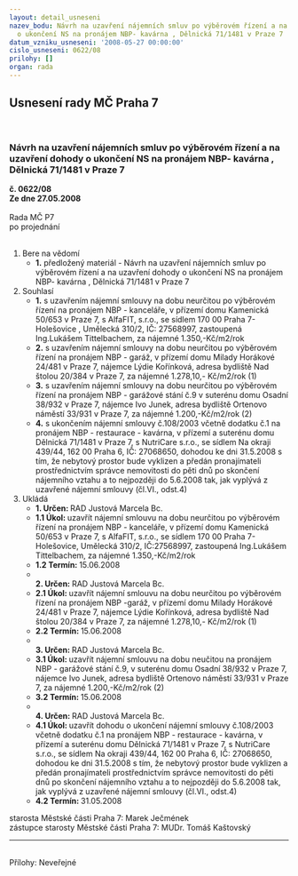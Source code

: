 ```yaml
---
layout: detail_usneseni
nazev_bodu: Návrh na uzavření nájemních smluv po výběrovém řízení a na uzavření dohody
  o ukončení NS na pronájem NBP- kavárna , Dělnická 71/1481 v Praze 7
datum_vzniku_usneseni: '2008-05-27 00:00:00'
cislo_usneseni: 0622/08
prilohy: []
organ: rada
---
```

<div id="ucUsn_pList" class="usn">
	<span><h2>Usnesení rady MČ Praha 7 </h2>
<br></span><div class="standBody">
<span><h3>Návrh na uzavření nájemních smluv po výběrovém řízení a na uzavření dohody o ukončení NS na pronájem NBP- kavárna , Dělnická 71/1481 v Praze 7</h3></span><div class="center">
		<strong>č. 0622/08</strong><br>
	</div>
<div class="center">
		<strong>Ze dne 27.05.2008</strong><br><br>
	</div>Rada MČ P7<br> po projednání<br><br><ol>
<li>Bere na vědomí<ul><li>
<strong>1.</strong> předložený materiál - Návrh na uzavření nájemních smluv po výběrovém řízení a na uzavření dohody o ukončení NS na pronájem NBP- kavárna , Dělnická 71/1481 v Praze 7</li></ul>
</li>
<li>Souhlasí<ul>
<li>
<strong>1.</strong> s uzavřením nájemní smlouvy na dobu neurčitou po výběrovém řízení na pronájem NBP - kanceláře, v přízemí domu Kamenická 50/653 v Praze 7, s AlfaFIT, s.r.o., se sídlem 170 00 Praha 7-Holešovice , Umělecká 310/2, IČ: 27568997, zastoupená Ing.Lukášem Tittelbachem, za nájemné 1.350,-Kč/m2/rok</li>
<li>
<strong>2.</strong> s uzavřením nájemní smlouvy  na dobu neurčitou po výběrovém řízení na pronájem NBP - garáž, v přízemí domu Milady Horákové 24/481 v Praze 7, nájemce Lýdie Kořínková, adresa bydliště  Nad štolou 20/384 v Praze 7, za nájemné 1.278,10,- Kč/m2/rok (1)</li>
<li>
<strong>3.</strong> s uzavřením nájemní smlouvy na dobu neurčitou po výběrovém řízení na pronájem NBP - garážové stání č.9 v suterénu domu Osadní 38/932 v Praze 7, nájemce Ivo Junek, adresa bydliště Ortenovo náměstí 33/931 v Praze 7, za nájemné 1.200,-Kč/m2/rok (2)</li>
<li>
<strong>4.</strong> s ukončením nájemní smlouvy č.108/2003 včetně dodatku č.1 na pronájem NBP - restaurace - kavárna, v přízemí a suterénu domu Dělnická 71/1481 v Praze 7, s NutriCare s.r.o., se sídlem Na okraji 439/44, 162 00 Praha 6, IČ: 27068650, dohodou ke dni 31.5.2008 s tím, že nebytový prostor bude vyklizen a předán pronajímateli prostřednictvím správce nemovitosti do pěti dnů po skončení nájemního vztahu a to nejpozději do 5.6.2008 tak, jak vyplývá z uzavřené nájemní smlouvy (čl.VI., odst.4)</li>
</ul>
</li>
<li>Ukládá<ul>
<li>
<strong>1. Určen: </strong>RAD Justová Marcela Bc.</li>
<li>
<strong>1.1 Úkol: </strong>uzavřít nájemní smlouvu na dobu neurčitou po výběrovém řízení na pronájem NBP - kanceláře, v přízemí domu Kamenická 50/653 v Praze 7, s AlfaFIT, s.r.o., se sídlem 170 00 Praha 7-Holešovice, Umělecká 310/2, IČ:27568997, zastoupená Ing.Lukášem Tittelbachem, za nájemné 1.350,-Kč/m2/rok</li>
<li>
<strong>1.2 Termín: </strong>15.06.2008</li>
<li>
<strong><br>2. Určen: </strong>RAD Justová Marcela Bc.</li>
<li>
<strong>2.1 Úkol: </strong>uzavřít nájemní smlouvu na dobu neurčitou po výběrovém řízení na pronájem NBP -garáž, v přízemí domu Milady Horákové 24/481 v Praze 7, nájemce Lýdie Kořínková, adresa bydliště Nad štolou 20/384 v Praze 7, za nájemné 1.278,10,- Kč/m2/rok (1)</li>
<li>
<strong>2.2 Termín: </strong>15.06.2008</li>
<li>
<strong><br>3. Určen: </strong>RAD Justová Marcela Bc.</li>
<li>
<strong>3.1 Úkol: </strong>uzavřít nájemní smlouvu na dobu neučitou na pronájem NBP - garážové stání č.9, v suterénu domu Osadní 38/932 v Praze 7, nájemce Ivo Junek, adresa bydliště Ortenovo náměstí 33/931 v Praze 7, za nájemné 1.200,-Kč/m2/rok (2)</li>
<li>
<strong>3.2 Termín: </strong>15.06.2008</li>
<li>
<strong><br>4. Určen: </strong>RAD Justová Marcela Bc.</li>
<li>
<strong>4.1 Úkol: </strong>uzavřít dohodu o ukončení nájemní smlouvy č.108/2003 včetně dodatku č.1 na pronájem NBP - restaurace - kavárna, v přízemí a suterénu domu Dělnická 71/1481 v Praze 7, s NutriCare s.r.o., se sídlem Na okraji 439/44, 162 00 Praha 6, IČ: 27068650, dohodou ke dni 31.5.2008 s tím, že nebytový prostor bude vyklizen a předán pronajímateli prostřednictvím správce nemovitosti do pěti dnů po skončení nájemního vztahu a to nejpozději do 5.6.2008 tak, jak vyplývá z uzavřené nájemní smlouvy (čl.VI., odst.4)</li>
<li>
<strong>4.2 Termín: </strong>31.05.2008</li>
</ul>
</li>
</ol>starosta Městské části Praha 7: Marek Ječmének<br>zástupce starosty Městské části Praha 7: MUDr. Tomáš Kaštovský <hr>
<br>Přílohy: Neveřejné</div>
</div>
